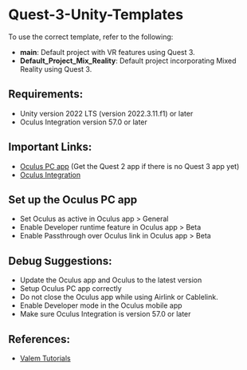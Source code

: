 # Quest-3-Unity-Templates

To use the correct template, refer to the following:

- **main**: Default project with VR features using Quest 3.
- **Default_Project_Mix_Reality**: Default project incorporating Mixed Reality using Quest 3.

## Requirements:
- Unity version 2022 LTS (version 2022.3.11.f1) or later
- Oculus Integration version 57.0 or later

## Important Links:
- [Oculus PC app](https://www.meta.com/ca/quest/setup/?utm_source=www.google.com&utm_medium=oculusredirect) (Get the Quest 2 app if there is no Quest 3 app yet)
- [Oculus Integration](https://assetstore.unity.com/packages/tools/integration/oculus-integration-82022)

## Set up the Oculus PC app
- Set Oculus as active in Oculus app > General
- Enable Developer runtime feature in Oculus app > Beta
- Enable Passthrough over Oculus link in Oculus app > Beta
  
## Debug Suggestions:
- Update the Oculus app and Oculus to the latest version
- Setup Oculus PC app correctly
- Do not close the Oculus app while using Airlink or Cablelink.
- Enable Developer mode in the Oculus mobile app
- Make sure Oculus Integration is version 57.0 or later

## References:
- [Valem Tutorials](https://www.youtube.com/watch?v=D8_vdJG0UZ8)
